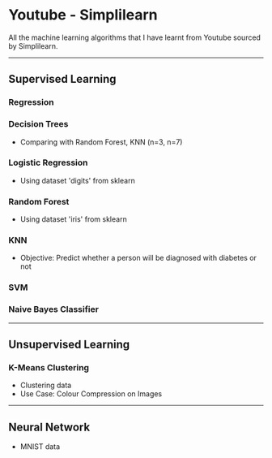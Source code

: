 # Youtube - Simplilearn
All the machine learning algorithms that I have learnt from Youtube sourced by Simplilearn.

***
## Supervised Learning

### Regression

### Decision Trees
- Comparing with Random Forest, KNN (n=3, n=7)

### Logistic Regression
- Using dataset 'digits' from sklearn

### Random Forest
- Using dataset 'iris' from sklearn

### KNN 
- Objective: Predict whether a person will be diagnosed with diabetes or not

### SVM

### Naive Bayes Classifier


***
## Unsupervised Learning

### K-Means Clustering
- Clustering data
- Use Case: Colour Compression on Images


***
## Neural Network
- MNIST data

